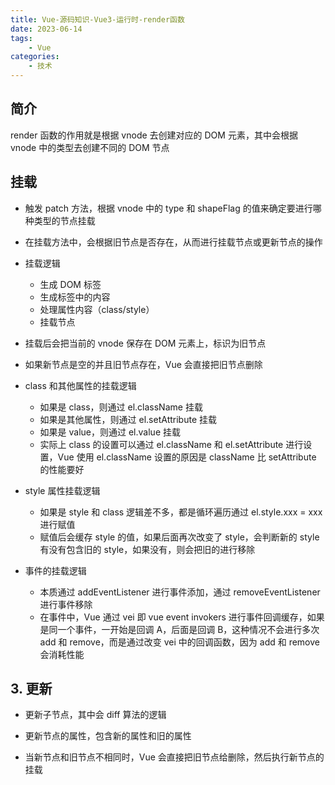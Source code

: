 ```yaml
---
title: Vue-源码知识-Vue3-运行时-render函数
date: 2023-06-14
tags:
    - Vue
categories:
    - 技术
---
```


## 简介

render 函数的作用就是根据 vnode 去创建对应的 DOM 元素，其中会根据 vnode 中的类型去创建不同的 DOM 节点

## 挂载

-   触发 patch 方法，根据 vnode 中的 type 和 shapeFlag 的值来确定要进行哪种类型的节点挂载

-   在挂载方法中，会根据旧节点是否存在，从而进行挂载节点或更新节点的操作

-   挂载逻辑

    -   生成 DOM 标签
    -   生成标签中的内容
    -   处理属性内容（class/style）
    -   挂载节点

-   挂载后会把当前的 vnode 保存在 DOM 元素上，标识为旧节点

-   如果新节点是空的并且旧节点存在，Vue 会直接把旧节点删除

-   class 和其他属性的挂载逻辑

    -   如果是 class，则通过 el.className 挂载
    -   如果是其他属性，则通过 el.setAttribute 挂载
    -   如果是 value，则通过 el.value 挂载
    -   实际上 class 的设置可以通过 el.className 和 el.setAttribute 进行设置，Vue 使用 el.className 设置的原因是 className 比 setAttribute 的性能要好

-   style 属性挂载逻辑

    -   如果是 style 和 class 逻辑差不多，都是循环遍历通过 el.style.xxx = xxx 进行赋值
    -   赋值后会缓存 style 的值，如果后面再次改变了 style，会判断新的 style 有没有包含旧的 style，如果没有，则会把旧的进行移除

-   事件的挂载逻辑

    -   本质通过 addEventListener 进行事件添加，通过 removeEventListener 进行事件移除
    -   在事件中，Vue 通过 vei 即 vue event invokers 进行事件回调缓存，如果是同一个事件，一开始是回调 A，后面是回调 B，这种情况不会进行多次 add 和 remove，而是通过改变 vei 中的回调函数，因为 add 和 remove 会消耗性能

## 3. 更新

-   更新子节点，其中会 diff 算法的逻辑

-   更新节点的属性，包含新的属性和旧的属性

-   当新节点和旧节点不相同时，Vue 会直接把旧节点给删除，然后执行新节点的挂载

